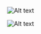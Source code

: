 ![Alt text](http://cdn.quotesgram.com/img/12/13/2096689550-brain-quote-stephen-hawking.png)
             
![Alt text](http://cdn.quotesgram.com/img/30/21/1443427380-albert-einstein-physicist-quote-any-man-who-reads-too-much-and-uses-his-own-brain.jpg)

